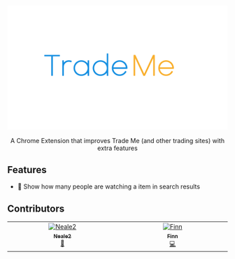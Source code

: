 ![Large Logo with the text Trade Me Plus](/assets/images/largelogo.png)
<p align="center">
A Chrome Extension that improves Trade Me (and other trading sites) with extra features
</p>

## Features

- 🔎 Show how many people are watching a item in search results

## Contributors

<!-- ALL-CONTRIBUTORS-LIST:START - Do not remove or modify this section -->
<!-- prettier-ignore-start -->
<!-- markdownlint-disable -->
<table>
  <tbody>
    <tr>
      <td align="center" valign="top" width="14.28%"><a href="https://github.com/Neale2"><img src="https://avatars.githubusercontent.com/u/104478727?v=4?s=100" width="100px;" alt="Neale2"/><br /><sub><b>Neale2</b></sub></a><br /><a href="#ideas-Neale2" title="Ideas, Planning, & Feedback">🤔</a></td>
      <td align="center" valign="top" width="14.28%"><a href="https://github.com/catdogmat"><img src="https://avatars.githubusercontent.com/u/45089908?v=4?s=100" width="100px;" alt="Finn"/><br /><sub><b>Finn</b></sub></a><br /><a href="#code-catdogmat" title="Code">💻</a></td>
    </tr>
  </tbody>
</table>

<!-- markdownlint-restore -->
<!-- prettier-ignore-end -->

<!-- ALL-CONTRIBUTORS-LIST:END -->